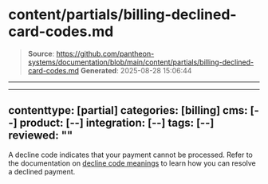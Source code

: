 # content/partials/billing-declined-card-codes.md

> **Source**: https://github.com/pantheon-systems/documentation/blob/main/content/partials/billing-declined-card-codes.md
> **Generated**: 2025-08-28 15:06:44

---

---
contenttype: [partial]
categories: [billing]
cms: [--]
product: [--]
integration: [--]
tags: [--]
reviewed: ""
---

A decline code indicates that your payment cannot be processed. Refer to the documentation on [decline code meanings](https://stripe.com/docs/declines/codes) to learn how you can resolve a declined payment.
